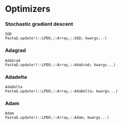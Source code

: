 # Optimizers 

### Stochastic gradient descent
```@docs
SGD
PastaQ.update!(::LPDO,::Array,::SGD; kwargs...)
```

### Adagrad 
```@docs
AdaGrad
PastaQ.update!(::LPDO,::Array,::AdaGrad; kwargs...)
```

### Adadelta 
```@docs
AdaDelta
PastaQ.update!(::LPDO,::Array,::AdaDelta; kwargs...)
```

### Adam 
```@docs
Adam
PastaQ.update!(::LPDO,::Array,::Adam; kwargs...)
```

